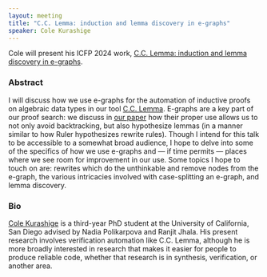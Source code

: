 ```yaml
---
layout: meeting
title: "C.C. Lemma: induction and lemma discovery in e-graphs"
speaker: Cole Kurashige
---
```


Cole will present his ICFP 2024 work, [C.C. Lemma: induction and lemma discovery in e-graphs](https://dl.acm.org/doi/10.1145/3674653).

### Abstract

I will discuss how we use e-graphs for the automation of inductive proofs on algebraic data types in our tool [C.C. Lemma](https://github.com/cole-k/cc-lemma). E-graphs are a key part of our proof search: we discuss in [our paper](https://cseweb.ucsd.edu/~npolikarpova/publications/icfp24.pdf) how their proper use allows us to not only avoid backtracking, but also hypothesize lemmas (in a manner similar to how Ruler hypothesizes rewrite rules). Though I intend for this talk to be accessible to a somewhat broad audience, I hope to delve into some of the specifics of how we use e-graphs and — if time permits — places where we see room for improvement in our use. Some topics I hope to touch on are: rewrites which do the unthinkable and remove nodes from the e-graph, the various intricacies involved with case-splitting an e-graph, and lemma discovery.

### Bio

[Cole Kurashige](https://cole-k.com) is a third-year PhD student at the University of California, San Diego advised by Nadia Polikarpova and Ranjit Jhala. His present research involves verification automation like C.C. Lemma, although he is more broadly interested in research that makes it easier for people to produce reliable code, whether that research is in synthesis, verification, or another area.
